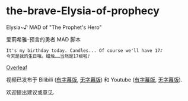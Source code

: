 # the-brave-Elysia-of-prophecy

Elysia~♪ MAD of "The Prophet's Hero"

爱莉希雅-预言的勇者 MAD 脚本

```md
It's my birthday today. Candles... Of course we'll have 17♪
今天是我的生日哦。蜡烛……当然是17根啦♪
```

[Overleaf](https://www.overleaf.com/read/xgtsxtvszqtb#674c5a)

视频已发布于 Bilibili ([有字幕版](https://www.bilibili.com/video/BV1qTmrYKEUP/), [无字幕版](https://www.bilibili.com/video/BV1ZTmrYKE3W/)) 和 Youtube ([有字幕版](https://www.youtube.com/watch?v=EkEbB38t2Cg), [无字幕版](https://www.youtube.com/watch?v=tHiDTm-ReIQ)).

欢迎提出建议或意见.
